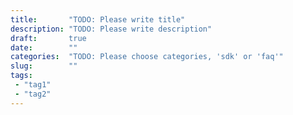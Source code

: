 ```yaml
---
title:       "TODO: Please write title"
description: "TODO: Please write description"
draft:       true
date:        ""
categories:  "TODO: Please choose categories, 'sdk' or 'faq'"
slug:        ""
tags:
 - "tag1"
 - "tag2"
---
```

